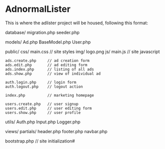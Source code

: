 # AdnormalLister

This is where the adlister project will be housed, following this format:

database/
    migration.php
    seeder.php

models/
    Ad.php
    BaseModel.php
    User.php

public/
    css/
        main.css       // site styles
    img/
        logo.png
    js/
        main.js        // site javascript

    ads.create.php     // ad creation form
    ads.edit.php       // ad editing form
    ads.index.php      // listing of all ads
    ads.show.php       // view of individual ad

    auth.login.php     // login form
    auth.logout.php    // logout action

    index.php          // marketing homepage

    users.create.php   // user signup
    users.edit.php     // user editing form
    users.show.php     // user profile

utils/
    Auth.php
    Input.php
    Logger.php

views/
    partials/
        header.php
        footer.php
        navbar.php

bootstrap.php          // site initialization# 